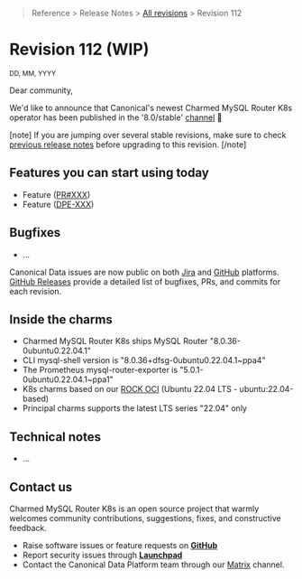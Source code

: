 >Reference > Release Notes > [All revisions](/t/12201) > Revision 112  
# Revision 112 (WIP)
  
<sub>DD, MM, YYYY</sub>
  
Dear community,
  
We'd like to announce that Canonical's newest Charmed MySQL Router K8s operator has been published in the '8.0/stable' [channel](https://charmhub.io/mysql-router-k8s/docs/r-releases?channel=8.0/stable) :tada:
  
[note]
If you are jumping over several stable revisions, make sure to check [previous release notes](/t/12201) before upgrading to this revision.
[/note]  
  
## Features you can start using today
  
* Feature ([PR#XXX]())  
* Feature ([DPE-XXX]())  
  
## Bugfixes
  
* ...
  
Canonical Data issues are now public on both [Jira](https://warthogs.atlassian.net/jira/software/c/projects/DPE/issues/) and [GitHub](https://github.com/canonical/mysql-k8s-operator/issues) platforms.  
[GitHub Releases](https://github.com/canonical/mysql-k8s-operator/releases) provide a detailed list of bugfixes, PRs, and commits for each revision.  
  
## Inside the charms

* Charmed MySQL Router K8s ships MySQL Router "8.0.36-0ubuntu0.22.04.1"
* CLI mysql-shell version is "8.0.36+dfsg-0ubuntu0.22.04.1~ppa4"
* The Prometheus mysql-router-exporter is "5.0.1-0ubuntu0.22.04.1~ppa1"
* K8s charms based on our [ROCK OCI](https://github.com/canonical/charmed-mysql-rock) (Ubuntu 22.04 LTS - ubuntu:22.04-based)
* Principal charms supports the latest LTS series "22.04" only

## Technical notes
  
* ...  
  
## Contact us
  
Charmed MySQL Router K8s is an open source project that warmly welcomes community contributions, suggestions, fixes, and constructive feedback.  
* Raise software issues or feature requests on [**GitHub**](https://github.com/canonical/mysql-k8s-operator/issues)  
*  Report security issues through [**Launchpad**](https://wiki.ubuntu.com/DebuggingSecurity#How%20to%20File)  
* Contact the Canonical Data Platform team through our [Matrix](https://matrix.to/#/#charmhub-data-platform:ubuntu.com) channel.